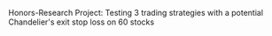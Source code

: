 Honors-Research Project:
Testing 3 trading strategies with a potential Chandelier's exit stop loss on 60 stocks
